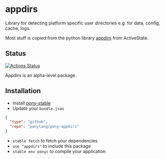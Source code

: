 # appdirs

Library for detecting platform specific user directories e.g. for data, config, cache, logs.

Most stuff is copied from the python library [appdirs](https://github.com/ActiveState/appdirs) from ActiveState.

## Status

[![Actions Status](https://github.com/ponylang/appdirs/workflows/vs-ponyc-latest/badge.svg)](https://github.com/ponylang/appdirs/actions)

Appdirs is an alpha-level package.

## Installation

* Install [pony-stable](https://github.com/ponylang/pony-stable)
* Update your `bundle.json`

```json
{ 
  "type": "github",
  "repo": "ponylang/pony-appdirs"
}
```

* `stable fetch` to fetch your dependencies
* `use "appdirs"` to include this package
* `stable env ponyc` to compile your application
